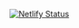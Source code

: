 [![Netlify Status](https://api.netlify.com/api/v1/badges/8113971a-c2b2-4a2e-9c34-c0c147d3a626/deploy-status)](https://app.netlify.com/sites/mediator-coursework/deploys)
